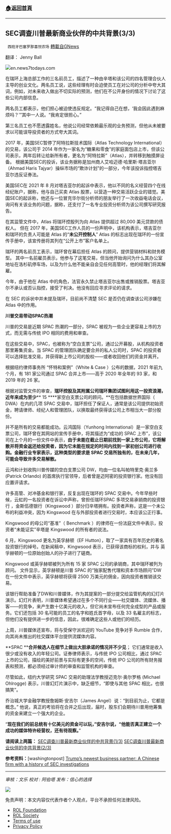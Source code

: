 ###  [:house:返回首頁](https://github.com/ourhimalayas/txt)
---


## SEC调查川普最新商业伙伴的中共背景(3/3)
` 西班牙巴塞罗那喜悦农场` [轉載自GNews](https://gnews.org/zh-hans/1789660/)

翻译： Jenny Ball

![](https://assets.gnews.org/wp-content/uploads/2021/12/T-1-1.jpg)en.news7todays.com

在瑞环上海总部工作的三名前员工，描述了一种由辛塔和该公司的四名管理合伙人主导的创业文化。两名员工说，这些经理有时会迫使员工在对公司的分析中夸大其词，例如，对未来收入做出不切实际的预测，他们在不公开身份的情况下讨论了这些公司内部信息。

两名员工都表示，他们担心被迫使违反规定。“我记得自己在想，‘我会因此遇到麻烦吗？’”其中一人说。“我肯定很担心。”

第三名员工也不愿透露姓名，他说公司经常依赖最乐观的业务预测，但他从未被要求以可能误导投资者的方式夸大其词。

2017 年，美国SEC暂停了阿特拉斯技术国际（Atlas Technology International）的交易，该公司于 2014 年作为一家名为“糖果和零食”的家庭面包店上市，但该公司表示，两年后转让给新所有者，更名为“阿特拉斯”（Atlas），并转移到触摸屏设备。 根据美国SEC的投诉，该业务据称是加州商人艾哈迈德·哈里斯·塔吉亚尔（Ahmad Haris Tajyar）操纵市场的“欺诈计划”的一部分，今年该投诉指控塔吉亚尔违反证券法。

美国SEC在 2021 年 8 月对塔吉亚尔的起诉中表示，他以不同的名义经营四个在线经纪账户，据称，他与自己买卖 Atlas 股票，以营造一种交易活跃企业的错觉。美国SEC的起诉称，他还与一位冒充华尔街分析师的朋友举行了一次收益电话会议，询问有关该业务的问题，据称，还支付了一名专业投资分析师为该公司撰写研究报告。

在其监管文件中，Atlas 将瑞环控股列为向 Atlas 提供超过 80,000 美元贷款的债权人。 但在 2017 年，美国SEC工作人员的一份声明中，该机构表示，塔吉亚尔和瑞环的负责人可能是 Atlas 的“**未公开控制人**” Atlas 的标志出现在瑞环的一份宣传手册中，该宣传册将其列在“公开上市”客户名单上。

瑞环的两名前员工表示，瑞环曾在幕后担任 Atlas 的顾问，提供营销材料和财务模型。 其中一名前雇员表示，他参与了这笔交易，但当他开始询问为什么其办公室地址在洛杉矶停车场，以及为什么他不能亲自会见任何高管时，他的经理们将其解雇。

今年，由于他在 Atlas 中的角色，法官永久禁止塔吉亚尔出售或推销股票。塔吉亚尔不承认或否认指控，接受了判决。他没有回应寻求评论的请求。

在 SEC 的诉状中并未提及瑞环，目前尚不清楚 SEC 是否仍在调查该公司涉嫌在 Atlas 中的作用。

**川普交易带动****SPAC****热潮**

川普的交易是近期 SPAC 热潮的一部分，SPAC 被视为一些企业更容易上市的方式，而无需与传统 IPO 相同的费用和审查。

在这些交易中，SPAC，也被称为“空白支票”公司，通过公开募股，从机构投资者那里筹集资金。当 SPAC 的管理团队确定要合并的私人公司时，SPAC 的投资者可以选择批准交易，并获得新上市公司的股权——或者收回他们的资金并离开。

根据纽约律师事务所 “怀特和案例”（White & Case ）公布的数据，2021 年前九个月，有 181 家公司通过 SPAC 合并上市——高于 2020 年全年的 93 家，和 2019 年的 26 家。

根据对监管文件的审查，**瑞环控股及其附属公司瑞环集团试图利用这一投资浪潮，近年来成为至少**** 15 ****家空白支票公司的顾问。**在包括数据世界国际（ DWA）在内的几项 SPAC 交易中，瑞环担任了保证人，通常是该公司提供初始资金，聘请律师、经纪人和管理团队，以换取最终获得该公司上市相当大一部分股份。

并不是所有的交易都能成功。云鸿国际（Yunhong International）是一家空白支票公司，瑞环曾在其网站的宣传手册中，将其描述为“成功的 SPAC 上市”，该公司在上个月的一份文件中表示，**由于未能在截止日期前找到一家上市公司，它将解散并将资金返还给投资者，因为它未能在规定的时间内找到一家初创公司进行收购。**金融行业专家表示，这种类型的要求是 SPAC 交易所独有的**，在未来几年，可能会导致许多交易解散。**

云鸿和计划收购川普传媒的空白支票公司 DW，均由一位名叫帕特里克·奥兰多 (Patrick Orlando) 的首席执行官领导，后者曾是迈阿密的投资银行家。他没有回应置评请求。

许多高管、对冲基金和银行家，反复出现在瑞环的 SPAC 交易中。今年早些时候，云虹的一名投资者在诉讼中声称，曾担任瑞环SPAC 多项交易承销商的投资银行 ，金斯伍德银行（Kingswood ）部分归辛塔拥有。投资者声称，这是一个未公布的利益冲突，因为 Kingswood 在与外部投资者进行交易时，本应该公正行事。

Kingswood 的母公司“基准”（ Benchmark ）的律师在一份法庭文件中表示，投资者“未能证实”辛塔是 Kingswood 的所有者的说法。

6 月，Kingswood 更名为英孚赫顿（EF Hutton），取了一家具有百年历史的著名投资银行的绰号。在新闻稿中，Kingwsood 表示，已获得该商标的权利，并与 英孚赫顿的一位原始创始人的孙子进行了磋商。

Kingswood 或英孚赫顿被列为所有 15 家 SPAC 公司的承销商，其中瑞环被列为顾问。 文件显示，英孚赫顿是川普 SPAC 的“独家配售代理和资本市场顾问”DW在一份文件中表示，英孚赫顿将获得 2500 万美元的佣金，因向投资者推销该交易。

该银行帮助准备了DW和川普媒体，作为其提案的一部分提交给监管机构的幻灯片演示。幻灯片表明，川普媒体希望通过在多个不同行业——社交媒体、流媒体、播客——的竞争，来产生数十亿美元的收入，但它尚未宣布任何完全成型的产品或服务。它们还包括 30 名可能的员工的名字和姓氏首字母，以及 33 名雇主的标志，但他们没有提供进一步的信息，因此，很难确定这些人或他们的经历。

上周，川普媒体还宣布，将与受保守派欢迎的 YouTube 竞争对手 Rumble 合作，向其尚未推出的社交媒体平台提供流媒体内容。

**SPAC ****合并候选人在细节上做出大胆承诺的情况并不少见**； 它们通常是收入很少或没有收入的年轻公司。证券律师表示，与传统 IPO 公司相比，通过 SPAC 上市的公司，描绘的美好前景与实际有更多的空间，传统 IPO 公司的所有财务报表和预测，都必须经过审计师的审查和监管机构的审查。

尽管如此，纽约大学研究 SPAC 交易的助理法学教授迈克尔·奥尔罗格 (Michael Ohlrogge) 表示，川普幻灯片演示中，缺乏细节，“即使与其他 SPAC 相比，也很搞笑”。

乔治城大学金融学教授詹姆斯·安吉尔（James Angel）说：“到目前为止，它都是概念。” 他说，真正的考验将在合并之后出现，届时，股东们会期待川普用他筹集的资金来建立一个强大的企业。

“**现在我们的前总统有十亿美元的资金可以玩，”安吉尔说，“他能否真正建立一个成功的媒体特许经营权，还有待观察。**”

**请阅读上两篇：**
[SEC调查川普最新商业伙伴的中共背景(1/3)](https://gnews.org/zh-hans/1789629/)
[SEC调查川普最新商业伙伴的中共背景(2/3)](https://gnews.org/zh-hans/1789652/)

**参考资料：**[washingtonpost] [Trump’s newest business partner: A Chinese firm with a history of SEC investigations](https://www.washingtonpost.com/business/2021/12/23/trump-spac-deal-sec/)

* * *

*审核：文乐*
*校对 : 阿伯塔*
*发布：信心的选择*

![](https://assets.gnews.org/wp-content/uploads/2021/12/GNEWS_CH.-1-3-5.jpeg)

 

免责声明：本文内容仅代表作者个人观点，平台不承担任何法律风险。

- [ROL Foundation](https://rolfoundation.org/)
- [ROL Society](https://rolsociety.org/)
- [Terms of use](https://gnews.org/terms-of-use-3/)
- [Privacy Policy](https://gnews.org/privacy-policy/)
